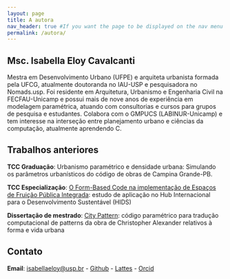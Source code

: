 ```yaml
---
layout: page
title: A autora
nav_header: true #If you want the page to be displayed on the nav menu on top of the site, leave "true" here. If not, you can leave it blank
permalink: /autora/
---
```

## Msc. Isabella Eloy Cavalcanti

Mestra em Desenvolvimento Urbano (UFPE) e arquiteta urbanista formada pela UFCG, atualmente doutoranda no IAU-USP e pesquisadora no Nomads.usp. Foi residente em Arquitetura, Urbanismo e Engenharia Civil na FECFAU-Unicamp e possui mais de nove anos de experiência em modelagem paramétrica, atuando com consultorias e cursos para grupos de pesquisa e estudantes. Colabora com o GMPUCS (LABINUR-Unicamp) e tem interesse na interseção entre planejamento urbano e ciências da computação, atualmente aprendendo C.

## Trabalhos anteriores
**TCC Graduação**: Urbanismo paramétrico e densidade urbana: Simulando os parâmetros urbanísticos do código de obras de Campina Grande-PB.

**TCC Especialização**: [O Form-Based Code na implementação de Espaços de Fruição Pública Integrada](https://repositorio.unicamp.br/Acervo/Detalhe/1250108): estudo de aplicação no Hub Internacional para o Desenvolvimento Sustentável (HIDS)

**Dissertação de mestrado**: [City Pattern](https://repositorio.ufpe.br/bitstream/123456789/39194/1/DISSERTA%C3%87%C3%83O%20Isabella%20Eloy%20Cavalcanti.pdf): código paramétrico para tradução computacional de patterns da obra de Christopher Alexander relativos à forma e vida urbana
## Contato

**Email**: isabellaeloy@usp.br - [Github](https://github.com/bellaeloy) - [Lattes](http://lattes.cnpq.br/0165490242445275) - [Orcid](https://orcid.org/0000-0002-6462-5849)


